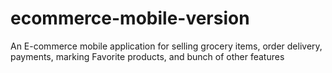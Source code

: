 # ecommerce-mobile-version
An E-commerce mobile application for selling grocery items, order delivery, payments, marking Favorite products, and bunch of other features
